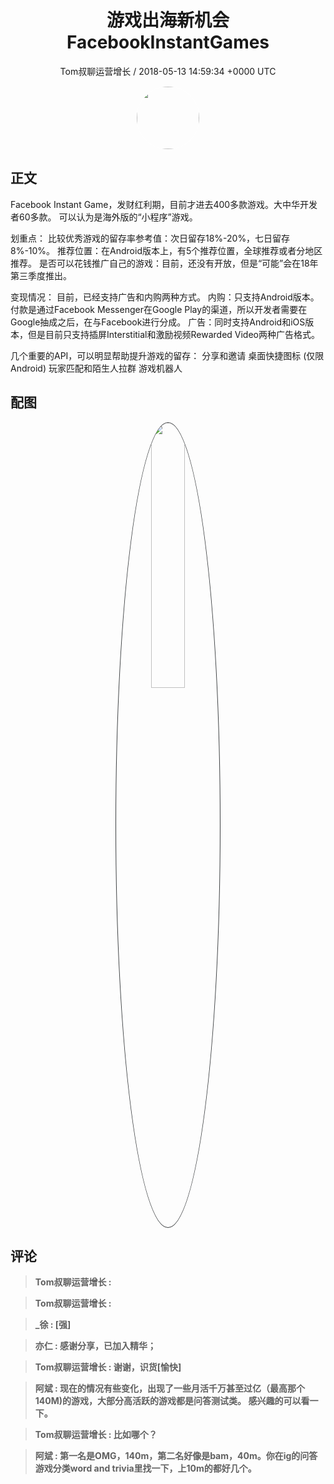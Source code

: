 <h1 align="center">游戏出海新机会FacebookInstantGames </h1>
<p align="center">
    <a>Tom叔聊运营增长 / 2018-05-13 14:59:34 &#43;0000 UTC</a>
</p>

<div align="center">
    <img src="https://images.zsxq.com/Frq1eeFsr8tjMxfCEEOAzmhvV640?e=1590940799&amp;token=kIxbL07-8jAj8w1n4s9zv64FuZZNEATmlU_Vm6zD:XKx3pWnQxShhXTdSfhTy5x8Jlu4=" width="100" height="100" style="border:1px solid;border-radius:50%; color:#ffffff"/>
</div>

## 正文

<div>
        

 

Facebook Instant Game，发财红利期，目前才进去400多款游戏。大中华开发者60多款。
可以认为是海外版的“小程序”游戏。

划重点：
比较优秀游戏的留存率参考值：次日留存18%-20%，七日留存8%-10%。
推荐位置：在Android版本上，有5个推荐位置，全球推荐或者分地区推荐。
是否可以花钱推广自己的游戏：目前，还没有开放，但是“可能”会在18年第三季度推出。

变现情况：
目前，已经支持广告和内购两种方式。
内购：只支持Android版本。付款是通过Facebook Messenger在Google Play的渠道，所以开发者需要在Google抽成之后，在与Facebook进行分成。
广告：同时支持Android和iOS版本，但是目前只支持插屏Interstitial和激励视频Rewarded Video两种广告格式。

几个重要的API，可以明显帮助提升游戏的留存：
分享和邀请
桌面快捷图标 (仅限Android)
玩家匹配和陌生人拉群
游戏机器人
</div>

## 配图
<div class="image" align="center">

<img src="https://images.zsxq.com/FjtU7fSnFak68fECGtJVGCK_fAdS?imageMogr2/auto-orient/thumbnail/800x/format/jpg/blur/1x0/quality/75&amp;e=1590940799&amp;token=kIxbL07-8jAj8w1n4s9zv64FuZZNEATmlU_Vm6zD:KqS8AO5-FFvEoFAGUjYyTVR9vt8=" width="33%" height="33%" style="border:1px solid;border-radius:50%; color:#3c3f41"/>

</div>

## 评论

<div align="left">
<div>

<blockquote >
<span> <strong>Tom叔聊运营增长 :  </strong></span>
</blockquote>

<blockquote >
<span> <strong>Tom叔聊运营增长 :  </strong></span>
</blockquote>

<blockquote >
<span> <strong>_徐 : [强] </strong></span>
</blockquote>

<blockquote >
<span> <strong>亦仁 : 感谢分享，已加入精华； </strong></span>
</blockquote>

<blockquote >
<span> <strong>Tom叔聊运营增长 : 谢谢，识货[愉快] </strong></span>
</blockquote>

<blockquote >
<span> <strong>阿斌 : 现在的情况有些变化，出现了一些月活千万甚至过亿（最高那个140M)的游戏，大部分高活跃的游戏都是问答测试类。
感兴趣的可以看一下。 </strong></span>
</blockquote>

<blockquote >
<span> <strong>Tom叔聊运营增长 : 比如哪个？ </strong></span>
</blockquote>

<blockquote >
<span> <strong>阿斌 : 第一名是OMG，140m，第二名好像是bam，40m。你在ig的问答游戏分类word and trivia里找一下，上10m的都好几个。 </strong></span>
</blockquote>

</div>
</div>